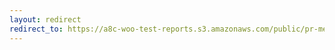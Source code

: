 ```yaml
---
layout: redirect
redirect_to: https://a8c-woo-test-reports.s3.amazonaws.com/public/pr-merge/43840/api/index.html
---
```

